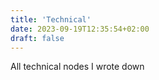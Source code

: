 ```yaml
---
title: 'Technical'
date: 2023-09-19T12:35:54+02:00
draft: false
---
```


All technical nodes I wrote down

